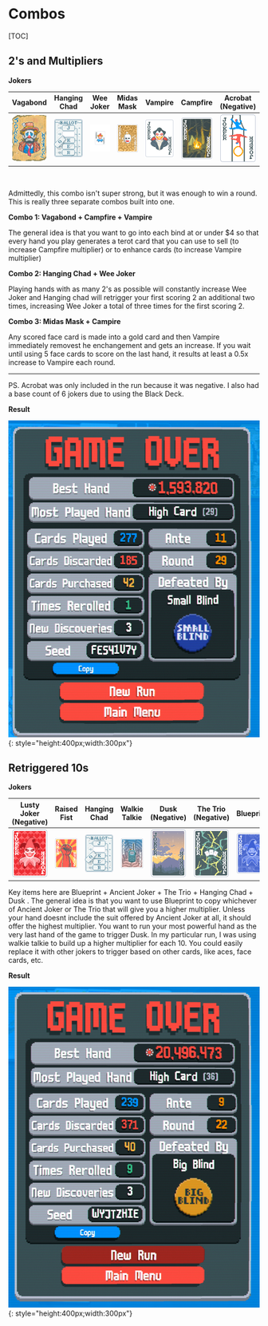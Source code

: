 # Combos

[TOC]

## 2's and Multipliers

**Jokers**

| Vagabond | Hanging Chad | Wee Joker | Midas Mask | Vampire | Campfire | Acrobat (Negative) |
| -------- | ------------ | --------- | ---------- | ------- | -------- | ------------------ |
| ![Vagabond](../../assets/images/games/balatro/jokers/Vagabond.png) | ![Hanging_Chad](../../assets/images/games/balatro/jokers/Hanging_Chad.png) | ![Wee Joker](../../assets/images/games/balatro/jokers/Wee_Joker.png) | ![Midas Mask](../../assets/images/games/balatro/jokers/Midas_Mask.png) | ![Vampire](../../assets/images/games/balatro/jokers/Vampire.png) | ![Campfire](../../assets/images/games/balatro/jokers/Campfire.png) | ![Acrobat](../../assets/images/games/balatro/jokers/Acrobat.png) |

<br>

Admittedly, this combo isn't super strong, but it was enough to win a round. This is really three separate combos built into one. 

**Combo 1: Vagabond + Campfire + Vampire**

The general idea is that you want to go into each bind at or under $4 so that every hand you play generates a terot card that you can use to sell (to increase Campfire multiplier) or to enhance cards (to increase Vampire multiplier)

**Combo 2: Hanging Chad + Wee Joker**

Playing hands with as many 2's as possible will constantly increase Wee Joker and Hanging chad will retrigger your first scoring 2 an additional two times, increasing Wee Joker a total of three times for the first scoring 2. 

**Combo 3: Midas Mask + Campire**

Any scored face card is made into a gold card and then Vampire immediately removest he enchangement and gets an increase. If you wait until using 5 face cards to score on the last hand, it results at least a 0.5x increase to Vampire each round. 

---

PS. Acrobat was only included in the run because it was negative. I also had a base count of 6 jokers due to using the Black Deck. 


**Result**

![Run 1](../../assets/images/games/balatro/runs/run_1.jpg){: style="height:400px;width:300px"}


## Retriggered 10s

**Jokers**

| Lusty Joker (Negative) | Raised Fist | Hanging Chad | Walkie Talkie | Dusk (Negative) | The Trio (Negative) | Blueprint | Ancient Joker |
| ---------------------- | ------------ | ------------ | ------------- | --------------- | ------------------- | --------- | ------------- |
| ![Lusty Joker](../../assets/images/games/balatro/jokers/Lusty_Joker.png) | ![Raised_Fist](../../assets/images/games/balatro/jokers/Raised_Fist.png) | ![Hanging Chad](../../assets/images/games/balatro/jokers/Hanging_Chad.png) | ![Walkie Talkie](../../assets/images/games/balatro/jokers/Walkie_Talkie.png) | ![Dusk](../../assets/images/games/balatro/jokers/Dusk.png) | ![The Trio](../../assets/images/games/balatro/jokers/The_Trio.png) | ![Blueprint](../../assets/images/games/balatro/jokers/Blueprint.png) | ![Ancient Joker](../../assets/images/games/balatro/jokers/Ancient_Joker.png) |

Key items here are Blueprint + Ancient Joker + The Trio + Hanging Chad + Dusk . The general idea is that you want to use Blueprint to copy whichever of Ancient Joker or The Trio that will give you a higher multiplier. Unless your hand doesnt include the suit offered by Ancient Joker at all, it should offer the highest multiplier. You want to run your most powerful hand as the very last hand of the game to trigger Dusk. In my particular run, I was using walkie talkie to build up a higher multiplier for each 10. You could easily replace it with other jokers to trigger based on other cards, like aces, face cards, etc. 

**Result**

![Run 2](../../assets/images/games/balatro/runs/run_2.jpg){: style="height:400px;width:300px"}